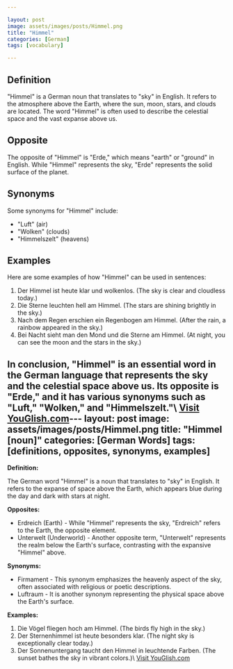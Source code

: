 ```yaml
---

layout: post
image: assets/images/posts/Himmel.png
title: "Himmel"
categories: [German]
tags: [vocabulary]

---
```


## Definition

"Himmel" is a German noun that translates to "sky" in English. It refers to the atmosphere above the Earth, where the sun, moon, stars, and clouds are located. The word "Himmel" is often used to describe the celestial space and the vast expanse above us.

## Opposite

The opposite of "Himmel" is "Erde," which means "earth" or "ground" in English. While "Himmel" represents the sky, "Erde" represents the solid surface of the planet.

## Synonyms

Some synonyms for "Himmel" include:

- "Luft" (air)
- "Wolken" (clouds)
- "Himmelszelt" (heavens)

## Examples

Here are some examples of how "Himmel" can be used in sentences:

1. Der Himmel ist heute klar und wolkenlos. (The sky is clear and cloudless today.)
2. Die Sterne leuchten hell am Himmel. (The stars are shining brightly in the sky.)
3. Nach dem Regen erschien ein Regenbogen am Himmel. (After the rain, a rainbow appeared in the sky.)
4. Bei Nacht sieht man den Mond und die Sterne am Himmel. (At night, you can see the moon and the stars in the sky.)

In conclusion, "Himmel" is an essential word in the German language that represents the sky and the celestial space above us. Its opposite is "Erde," and it has various synonyms such as "Luft," "Wolken," and "Himmelszelt."\ <a id="yg-widget-0" class="youglish-widget" data-query="Himmel" data-lang="german" data-components="8412" data-auto-start="0" data-bkg-color="theme_light" data-title="How%20to%20pronounce%20Himmel%20in%20German"  rel="nofollow" href="https://youglish.com">Visit YouGlish.com</a><script async src="https://youglish.com/public/emb/widget.js" charset="utf-8"></script>---
layout: post
image: assets/images/posts/Himmel.png
title: "Himmel [noun]"
categories: [German Words]
tags: [definitions, opposites, synonyms, examples]
---

**Definition:**

The German word "Himmel" is a noun that translates to "sky" in English. It refers to the expanse of space above the Earth, which appears blue during the day and dark with stars at night. 

**Opposites:**

- Erdreich (Earth) - While "Himmel" represents the sky, "Erdreich" refers to the Earth, the opposite element.
- Unterwelt (Underworld) - Another opposite term, "Unterwelt" represents the realm below the Earth's surface, contrasting with the expansive "Himmel" above. 

**Synonyms:**

- Firmament - This synonym emphasizes the heavenly aspect of the sky, often associated with religious or poetic descriptions.
- Luftraum - It is another synonym representing the physical space above the Earth's surface.

**Examples:**

1. Die Vögel fliegen hoch am Himmel. (The birds fly high in the sky.)
2. Der Sternenhimmel ist heute besonders klar. (The night sky is exceptionally clear today.)
3. Der Sonnenuntergang taucht den Himmel in leuchtende Farben. (The sunset bathes the sky in vibrant colors.)\ <a id="yg-widget-0" class="youglish-widget" data-query="Himmel" data-lang="german" data-components="8412" data-auto-start="0" data-bkg-color="theme_light" data-title="How%20to%20pronounce%20Himmel%20in%20German"  rel="nofollow" href="https://youglish.com">Visit YouGlish.com</a><script async src="https://youglish.com/public/emb/widget.js" charset="utf-8"></script>